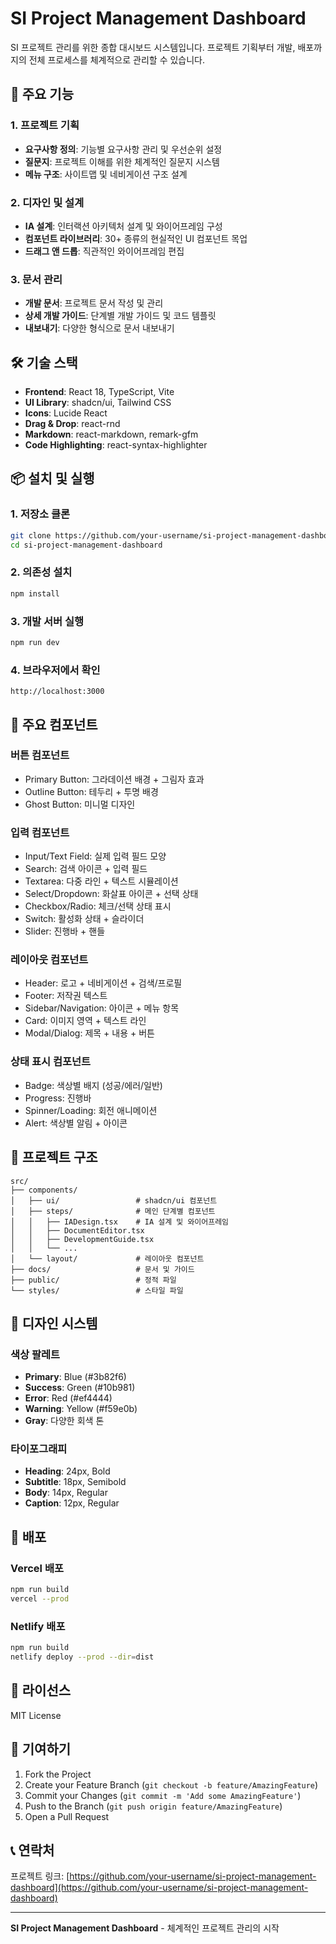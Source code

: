 # SI Project Management Dashboard

SI 프로젝트 관리를 위한 종합 대시보드 시스템입니다. 프로젝트 기획부터 개발, 배포까지의 전체 프로세스를 체계적으로 관리할 수 있습니다.

## 🚀 주요 기능

### 1. 프로젝트 기획
- **요구사항 정의**: 기능별 요구사항 관리 및 우선순위 설정
- **질문지**: 프로젝트 이해를 위한 체계적인 질문지 시스템
- **메뉴 구조**: 사이트맵 및 네비게이션 구조 설계

### 2. 디자인 및 설계
- **IA 설계**: 인터랙션 아키텍처 설계 및 와이어프레임 구성
- **컴포넌트 라이브러리**: 30+ 종류의 현실적인 UI 컴포넌트 목업
- **드래그 앤 드롭**: 직관적인 와이어프레임 편집

### 3. 문서 관리
- **개발 문서**: 프로젝트 문서 작성 및 관리
- **상세 개발 가이드**: 단계별 개발 가이드 및 코드 템플릿
- **내보내기**: 다양한 형식으로 문서 내보내기

## 🛠️ 기술 스택

- **Frontend**: React 18, TypeScript, Vite
- **UI Library**: shadcn/ui, Tailwind CSS
- **Icons**: Lucide React
- **Drag & Drop**: react-rnd
- **Markdown**: react-markdown, remark-gfm
- **Code Highlighting**: react-syntax-highlighter

## 📦 설치 및 실행

### 1. 저장소 클론
```bash
git clone https://github.com/your-username/si-project-management-dashboard.git
cd si-project-management-dashboard
```

### 2. 의존성 설치
```bash
npm install
```

### 3. 개발 서버 실행
```bash
npm run dev
```

### 4. 브라우저에서 확인
```
http://localhost:3000
```

## 🎯 주요 컴포넌트

### 버튼 컴포넌트
- Primary Button: 그라데이션 배경 + 그림자 효과
- Outline Button: 테두리 + 투명 배경
- Ghost Button: 미니멀 디자인

### 입력 컴포넌트
- Input/Text Field: 실제 입력 필드 모양
- Search: 검색 아이콘 + 입력 필드
- Textarea: 다중 라인 + 텍스트 시뮬레이션
- Select/Dropdown: 화살표 아이콘 + 선택 상태
- Checkbox/Radio: 체크/선택 상태 표시
- Switch: 활성화 상태 + 슬라이더
- Slider: 진행바 + 핸들

### 레이아웃 컴포넌트
- Header: 로고 + 네비게이션 + 검색/프로필
- Footer: 저작권 텍스트
- Sidebar/Navigation: 아이콘 + 메뉴 항목
- Card: 이미지 영역 + 텍스트 라인
- Modal/Dialog: 제목 + 내용 + 버튼

### 상태 표시 컴포넌트
- Badge: 색상별 배지 (성공/에러/일반)
- Progress: 진행바
- Spinner/Loading: 회전 애니메이션
- Alert: 색상별 알림 + 아이콘

## 📁 프로젝트 구조

```
src/
├── components/
│   ├── ui/                 # shadcn/ui 컴포넌트
│   ├── steps/              # 메인 단계별 컴포넌트
│   │   ├── IADesign.tsx    # IA 설계 및 와이어프레임
│   │   ├── DocumentEditor.tsx
│   │   ├── DevelopmentGuide.tsx
│   │   └── ...
│   └── layout/             # 레이아웃 컴포넌트
├── docs/                   # 문서 및 가이드
├── public/                 # 정적 파일
└── styles/                 # 스타일 파일
```

## 🎨 디자인 시스템

### 색상 팔레트
- **Primary**: Blue (#3b82f6)
- **Success**: Green (#10b981)
- **Error**: Red (#ef4444)
- **Warning**: Yellow (#f59e0b)
- **Gray**: 다양한 회색 톤

### 타이포그래피
- **Heading**: 24px, Bold
- **Subtitle**: 18px, Semibold
- **Body**: 14px, Regular
- **Caption**: 12px, Regular

## 🚀 배포

### Vercel 배포
```bash
npm run build
vercel --prod
```

### Netlify 배포
```bash
npm run build
netlify deploy --prod --dir=dist
```

## 📝 라이선스

MIT License

## 🤝 기여하기

1. Fork the Project
2. Create your Feature Branch (`git checkout -b feature/AmazingFeature`)
3. Commit your Changes (`git commit -m 'Add some AmazingFeature'`)
4. Push to the Branch (`git push origin feature/AmazingFeature`)
5. Open a Pull Request

## 📞 연락처

프로젝트 링크: [https://github.com/your-username/si-project-management-dashboard](https://github.com/your-username/si-project-management-dashboard)

---

**SI Project Management Dashboard** - 체계적인 프로젝트 관리의 시작